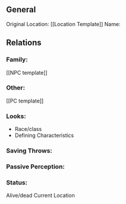 
## General
Original Location: [[Location Template]]
Name:

## Relations
### Family:
[[NPC template]]

### Other:
[[PC template]]

### Looks:
* Race/class
* Defining Characteristics

### Saving Throws:

### Passive Perception:

### Status:
Alive/dead
Current Location

